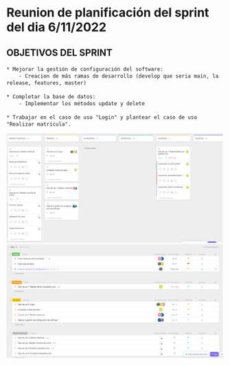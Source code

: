 # Reunion de planificación del sprint del dia 6/11/2022

## OBJETIVOS DEL SPRINT

    * Mejorar la gestión de configuración del software:
        - Creacion de más ramas de desarrollo (develop que seria main, la release, features, master)

    * Completar la base de datos: 
        - Implementar los métodos update y delete

    * Trabajar en el caso de uso "Login" y plantear el caso de uso "Realizar matrícula".

![Planificación del Sprint de la semana del 06/11 al 13/11](../sprintsImages/sprint_06nov_tablero.png)
![Planificación del Sprint de la semana del 06/11 al 13/11](../sprintsImages/sprint_06nov_lista.png)
